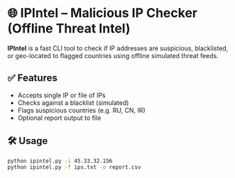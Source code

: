 # 🌐 IPIntel – Malicious IP Checker (Offline Threat Intel)

**IPIntel** is a fast CLI tool to check if IP addresses are suspicious, blacklisted, or geo-located to flagged countries using offline simulated threat feeds.

## ✅ Features

- Accepts single IP or file of IPs
- Checks against a blacklist (simulated)
- Flags suspicious countries (e.g. RU, CN, IR)
- Optional report output to file

## 🛠️ Usage

```bash
python ipintel.py -i 45.33.32.156
python ipintel.py -f ips.txt -o report.csv
